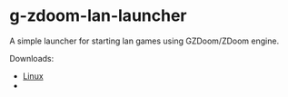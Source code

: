 # g-zdoom-lan-launcher

A simple launcher for starting lan games using GZDoom/ZDoom engine.

Downloads:
  <ul>
    <li><a href="https://drive.google.com/open?id=0B31pFY333N6pVVdwOXROMkpQcXc">Linux</a></li>
    <li></li>
  </ul>
  
